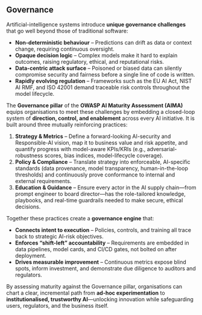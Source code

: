 ## Governance

Artificial-intelligence systems introduce **unique governance challenges** that go well beyond those of traditional software:

* **Non-deterministic behaviour** – Predictions can drift as data or context change, requiring continuous oversight.  
* **Opaque decision logic** – Complex models make it hard to explain outcomes, raising regulatory, ethical, and reputational risks.  
* **Data-centric attack surface** – Poisoned or biased data can silently compromise security and fairness before a single line of code is written.  
* **Rapidly evolving regulation** – Frameworks such as the EU AI Act, NIST AI RMF, and ISO 42001 demand traceable risk controls throughout the model lifecycle.

The **Governance pillar** of the **OWASP AI Maturity Assessment (AIMA)** equips organisations to meet these challenges by embedding a closed-loop system of **direction, control, and enablement** across every AI initiative. It is built around three mutually reinforcing practices:

1. **Strategy & Metrics** – Define a forward-looking AI-security and Responsible-AI vision, map it to business value and risk appetite, and quantify progress with model-aware KPIs/KRIs (e.g., adversarial-robustness scores, bias indices, model-lifecycle coverage).  
2. **Policy & Compliance** – Translate strategy into enforceable, AI-specific standards (data provenance, model transparency, human-in-the-loop thresholds) and continuously prove conformance to internal and external requirements.  
3. **Education & Guidance** – Ensure every actor in the AI supply chain—from prompt engineer to board director—has the role-tailored knowledge, playbooks, and real-time guardrails needed to make secure, ethical decisions.

Together these practices create a **governance engine** that:

* **Connects intent to execution** – Policies, controls, and training all trace back to strategic AI-risk objectives.  
* **Enforces “shift-left” accountability** – Requirements are embedded in data pipelines, model cards, and CI/CD gates, not bolted on after deployment.  
* **Drives measurable improvement** – Continuous metrics expose blind spots, inform investment, and demonstrate due diligence to auditors and regulators.

By assessing maturity against the Governance pillar, organisations can chart a clear, incremental path from **ad-hoc experimentation** to **institutionalised, trustworthy AI**—unlocking innovation while safeguarding users, regulators, and the business itself.
